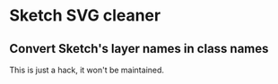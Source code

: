 # Sketch SVG cleaner

## Convert Sketch's layer names in class names

This is just a hack, it won't be maintained.

